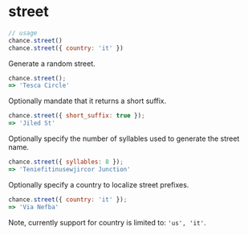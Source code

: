# street

```js
// usage
chance.street()
chance.street({ country: 'it' })
```

Generate a random street.

```js
chance.street();
=> 'Tesca Circle'
```

Optionally mandate that it returns a short suffix.

```js
chance.street({ short_suffix: true });
=> 'Jiled St'
```

Optionally specify the number of syllables used to generate the street name.

```js
chance.street({ syllables: 8 });
=> 'Teniefitinusewjircor Junction'
```

Optionally specify a country to localize street prefixes.

```js
chance.street({ country: 'it' });
=> 'Via Nefba'
```

Note, currently support for country is limited to: `'us', 'it'`.
